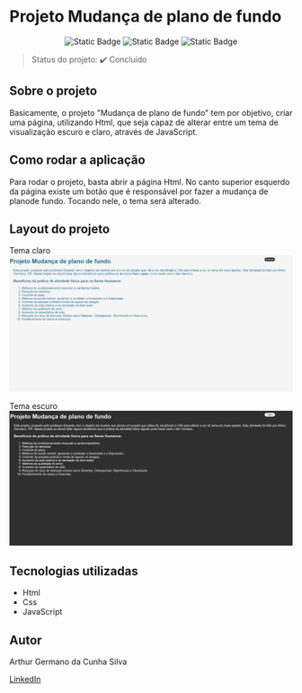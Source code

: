 # Projeto Mudança de plano de fundo
<p align="center">
 <img alt="Static Badge" src="https://img.shields.io/badge/Html-red">
 <img alt="Static Badge" src="https://img.shields.io/badge/Css-blue">
 <img alt="Static Badge" src="https://img.shields.io/badge/JavaScript-yellow">
</p>

> Status do projeto: :heavy_check_mark: Concluído

## Sobre o projeto
Basicamente, o projeto "Mudança de plano de fundo" tem por objetivo, criar uma página, utilizando Html, que seja capaz de alterar entre um tema de visualização escuro e claro, através de JavaScript.

## Como rodar a aplicação
Para rodar o projeto, basta abrir a página Html. No canto superior esquerdo da página existe um botão que é responsável por fazer a mudança de planode fundo. Tocando nele, o tema será alterado.

## Layout do projeto
Tema claro
<img src="https://github.com/ArthurGerman/Projetos/blob/7a19924a3ecbb0867bdd9db32c560dda7cc80037/Projeto%20Mudan%C3%A7a%20de%20plano%20de%20fundo/images/Mudan%C3%A7a%20de%20plano%20de%20fundo%20-%201.png">

Tema escuro
<img src="https://github.com/ArthurGerman/Projetos/blob/ea1c53aa1292f743bf7e6ebfcffff5ba8574f677/Projeto%20Mudan%C3%A7a%20de%20plano%20de%20fundo/images/Mudan%C3%A7a%20de%20plano%20de%20fundo%20-%202.png">

## Tecnologias utilizadas
* Html
* Css
* JavaScript

## Autor
Arthur Germano da Cunha Silva

[LinkedIn](https://www.linkedin.com/in/arthur-germano-72000a271/)
